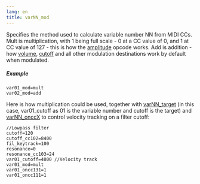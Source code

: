 ```yaml
---
lang: en
title: varNN_mod
---
```

Specifies the method used to calculate variable number NN from MIDI CCs.
Mult is multiplication, with 1 being full scale - 0 at a CC value of 0,
and 1 at CC value of 127 - this is how the [amplitude](amplitude) opcode works.
Add is addition - how [volume](volume), [cutoff](cutoff) and all other
modulation destinations work by default when modulated.

##### Example

```
var01_mod=mult
var02_mod=add
```

Here is how multiplication could be used, together with [varNN_target](varNN_target)
(in this case, var01_cutoff as 01 is the variable number and cutoff is the target) and [varNN_onccX](varNN_onccX) to control velocity tracking on a filter cutoff:

```
//Lowpass filter
cutoff=120
cutoff_cc102=8400
fil_keytrack=100
resonance=0
resonance_cc103=24
var01_cutoff=4800 //Velocity track
var01_mod=mult
var01_oncc131=1
var01_oncc111=1
```
